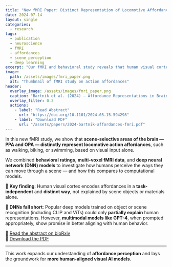 ```yaml
---
title: "New fMRI Paper: Distinct Representation of Locomotive Affordances in Brains and Models"
date: 2024-07-14
layout: single
categories:
  - research
tags:
  - publication
  - neuroscience
  - fMRI
  - affordances
  - scene perception
  - deep learning
excerpt: "Our fMRI and behavioral study reveals that human visual cortex distinctly represents locomotive affordances in scenes—beyond what current DNNs can model."
image:
  path: /assets/images/fmri_paper.png
  alt: "Thumbnail of fMRI study on action affordances"
header:
  overlay_image: /assets/images/fmri_paper.png
  caption: "Bartnik et al. (2024) — Affordance Representations in Brain and AI"
  overlay_filter: 0.3
  actions:
    - label: "Read Abstract"
      url: "https://doi.org/10.1101/2024.05.15.594298"
    - label: "Download PDF"
      url: "/assets/papers/2024-bartnik-affordances-fmri.pdf"
---
```


In this new fMRI study, we show that **scene-selective areas of the brain — PPA and OPA — distinctly represent locomotive action affordances**, such as walking, biking, or swimming, based on visual input alone.

We combined **behavioral ratings**, **multi-voxel fMRI data**, and **deep neural network (DNN) models** to investigate how humans perceive the ways they can move through a scene — and how this compares to computational models.

🧠 **Key finding**: Human visual cortex encodes affordances in a **task-independent** and **distinct way**, not explained by scene objects or materials alone.

🤖 **DNNs fall short**: Popular deep models trained on object or scene recognition (including CLIP and ViTs) could only **partially explain** human representations. However, **multimodal models like GPT-4**, when prompted appropriately, show promise in better aligning with human behavior.

🔗 [Read the abstract on bioRxiv](https://doi.org/10.1101/2024.05.15.594298)  
📄 [Download the PDF](/assets/papers/2024-bartnik-affordances-fmri.pdf)

---

This work expands our understanding of **affordance perception** and lays the groundwork for **more human-aligned visual AI models**.
